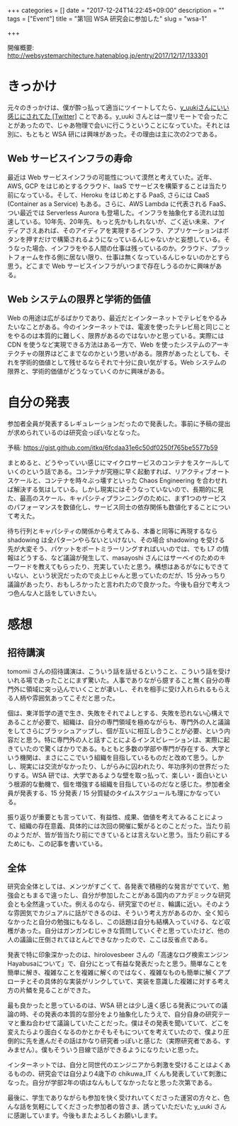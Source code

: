+++
categories = []
date = "2017-12-24T14:22:45+09:00"
description = ""
tags = ["Event"]
title = "第1回 WSA 研究会に参加した"
slug = "wsa-1"

+++


開催概要: http://websystemarchitecture.hatenablog.jp/entry/2017/12/17/133301
 
# きっかけ
元々のきっかけは、僕が酔っ払って適当にツイートしてたら、[y_uukiさんにいい感じにされてた [Twitter]](https://twitter.com/itkq/status/927518985431609344) ことである。y_uuki さんとは一度リモートで会ったことがあったので、じゃあ物理で会いに行こうということになっていた。それとは別に、もともと WSA 研には興味があった。その理由は主に次の2つである。

## Web サービスインフラの寿命
最近は Web サービスインフラの可能性について漠然と考えていた。近年、AWS, GCP をはじめとするクラウド、IaaS でサービスを構築することは当たり前になっている。そして、Heroku をはじめとする PaaS, さらには CaaS (Container as a Service) もある。さらに、AWS Lambda に代表される FaaS、つい最近では Serverless Aurora も登場した。インフラを抽象化する流れは加速している。10年先、20年先、もっと先かもしれないが、ごく近い未来、アイディアさえあれば、そのアイディアを実現するインフラ、アプリケーションはボタンを押すだけで構築されるようになっているんじゃないかと妄想している。そうなった場合、インフラをやる人間の仕事は残っているのか。クラウド、プラットフォームを作る側に居ない限り、仕事は無くなっているんじゃないのかとすら思う。どこまで Web サービスインフラがいつまで存在しうるのかに興味がある。

## Web システムの限界と学術的価値
Web の用途は広がるばかりであり、最近だとインターネットでテレビをやるみたいなことがある。今のインターネットでは、電波を使ったテレビ局と同じことをやるのは本質的に難しく、限界があるのではないかと思っている。実際には CDN を使うなど実現できる方法はある一方で、Web を使ったシステムのアーキテクチャの限界はどこまでなのかという思いがある。限界があったとしても、それを学術的価値として残せるならそれで十分に良い気がする。Web システムの限界と、学術的価値がどうなっていくのかに興味がある。

# 自分の発表
参加者全員が発表するレギュレーションだったので発表した。事前に予稿の提出が求められているのは研究会っぽいなとなった。

予稿: https://gist.github.com/itkq/6fcdaa31e6c50df0250f765be5577b59

<script async class="speakerdeck-embed" data-id="a01a08ef102a43988ff3d237c989dd97" data-ratio="1.33333333333333" src="//speakerdeck.com/assets/embed.js"></script>

まとめると、どうやっていい感じにマイクロサービスのコンテナをスケールしていくのという話である。コンテナが究極に早く起動すれば、リアクティブオートスケールと、コンテナを時々ぶっ壊すといった Chaos Engineering を合わせれば解決する気はしている。しかし現実にはそうなっていないので、長期的に見た、最高のスケール、キャパシティプランニングのために、まず1つのサービスのパフォーマンスを数値化し、サービス同士の依存関係も数値化することについて考えた。

待ち行列とキャパシティの関係から考えてみる、本番と同等に再現するなら shadowing は全パターンやらないといけない、その場合 shadowing を受ける先が大変そう、パケットをポートミラーリングすればいいのでは、でも L7 の情報はどうする、など議論が発生して、masayoshi さんにはサーベイのためのキーワードを教えてもらったり、充実していたと思う。構想はあるがなにもできていない、という状況だったので炎上じゃんと思っていたのだが、15 分みっちり議論があったり、おもしろかったと言われたので良かった。今後も自分で考えつつ色んな人と話をしていきたい。

# 感想

## 招待講演
tomomii さんの招待講演は、こういう話を話せるということ、こういう話を受けいれる場であったことにまず驚いた。人事でありながら臆すること無く自分の専門外に領域に突っ込んでいくことが凄いし、それを相手に受け入れられるもらえる人柄や雰囲気あってこそだと思った。

個は、東洋哲学の道で生き、失敗をそれでよしとする、失敗を恐れない心構えであることが必要で、組織は、自分の専門領域を極めながらも、専門外の人と議論をしてさらにブラッシュアップし、個が互いに相互し合うことが必要、という内容だと思う。特に専門外の人と話すことによるインスピレーションは、実際に起きていたので驚くばかりである。もともと多数の学部や専門が存在する、大学という機関は、まさにここでいう組織を目指しているものだと改めて思う。しかし、現実には交流がなかったり、しがらみに囚われたり、年功序列の世界だったりする。WSA 研では、大学であるような壁を取っ払って、楽しい・面白いという根源的な動機で、個を増強する組織を目指しているのだなと感じた。参加者全員が発表する、15 分発表 / 15 分質疑のタイムスケジュールも理にかなっている。

振り返りが重要とも言っていて、有益性、成果、価値を考えてみることによって、組織の存在意義、具体的には次回の開催に繋がるとのことだった。当たり前のようだが、皆が皆当たり前にできているとは言えないと思う。当たり前にするためにも、この記事を書いている。

## 全体
研究会全体としては、メンツがすごくて、各発表で積極的な発言がでていて、勉強会ともまるで違ったし、自分が参加したことがある国内のアカデミックな研究会とも全然違っていた。例えるのなら、研究室でのゼミ、輪講に近い。そのような雰囲気でカジュアルに話ができるのは、そういう考え方があるのか、全く知らなかったと自分の勉強にもなるし、この話題は自分も結構入っていける、など収穫があった。自分はガンガンむじゃきな質問していくぞと思っていたけど、他の人の議論に圧倒されてほとんどできなかったので、ここは反省点である。

発表で特に印象深かったのは、hirolovesbeer さんの「高速なログ検索エンジンHayabusaについて」で、自分にとって有益な発表だったと思う。簡単なことを簡単に解き、複雑なことを複雑に解くのではなく、複雑なものも簡単に解くアプローチとその具体的な実装がリンクしていて、実装を意識した複雑に対する考え方の片鱗を見ることができた。

最も良かったと思っているのは、WSA 研とは少し遠く感じる発表についての議論の時、その発表の本質的な部分をより抽象化したうえで、自分自身の研究テーマと重ね合わせて議論していたことだった。僕はその発表を聞いていて、どこを変えたらより面白くなるのかとかそもそもについてを考えていたので、僕より圧倒的に先を進んだその話はかなり研究者っぽいと感じた（実際研究者である、すみません）。僕もそういう目線で話ができるようになりたいと思った。

インターネットでは、自分と同世代のエンジニアから刺激を受けることはよくあるものの、研究会では自分より4歳下の chikuwa_IT くんも発表していて刺激になった。自分が学部2年の頃はなんもしてなかったなと思った次第である。

最後に、学生でありながらも参加を快く受けれいてくださった運営の方々と、色んな話を気軽にしてくださった参加者の皆さま、誘っていただいた y_uuki さんに感謝しています。今後もまたよろしくお願いします。


